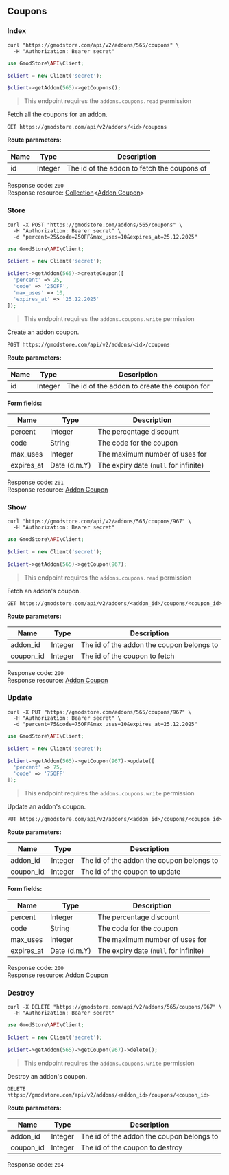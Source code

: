 ## Coupons

### Index

```shell
curl "https://gmodstore.com/api/v2/addons/565/coupons" \
  -H "Authorization: Bearer secret"
```

```php
use GmodStore\API\Client;

$client = new Client('secret');

$client->getAddon(565)->getCoupons();
```

> This endpoint requires the `addons.coupons.read` permission

Fetch all the coupons for an addon.

`GET https://gmodstore.com/api/v2/addons/<id>/coupons`

**Route parameters:**

Name | Type | Description
---- | ---- | -----------
id | Integer | The id of the addon to fetch the coupons of

Response code: `200`<br>
Response resource: [Collection](#resource-types-collection)<[Addon Coupon](#resource-types-addon-coupon)>


### Store

```shell
curl -X POST "https://gmodstore.com/addons/565/coupons" \
  -H "Authorization: Bearer secret" \
  -d "percent=25&code=25OFF&max_uses=10&expires_at=25.12.2025"
```

```php
use GmodStore\API\Client;

$client = new Client('secret');

$client->getAddon(565)->createCoupon([
  'percent' => 25,
  'code' => '25OFF',
  'max_uses' => 10,
  'expires_at' => '25.12.2025'
]);
```

> This endpoint requires the `addons.coupons.write` permission

Create an addon coupon.

`POST https://gmodstore.com/api/v2/addons/<id>/coupons`

**Route parameters:**

Name | Type | Description
---- | ---- | -----------
id | Integer | The id of the addon to create the coupon for

**Form fields:**

Name | Type | Description
---- | ---- | -----------
percent    | Integer      | The percentage discount
code       | String       | The code for the coupon
max_uses   | Integer      | The maximum number of uses for
expires_at | Date (d.m.Y) | The expiry date (`null` for infinite)

Response code: `201`<br>
Response resource: [Addon Coupon](#resource-types-addon-coupon)


### Show

```shell
curl "https://gmodstore.com/api/v2/addons/565/coupons/967" \
  -H "Authorization: Bearer secret"
```

```php
use GmodStore\API\Client;

$client = new Client('secret');

$client->getAddon(565)->getCoupon(967);
```

> This endpoint requires the `addons.coupons.read` permission

Fetch an addon's coupon.

`GET https://gmodstore.com/api/v2/addons/<addon_id>/coupons/<coupon_id>`

**Route parameters:**

Name | Type | Description
---- | ---- | -----------
addon_id  | Integer | The id of the addon the coupon belongs to
coupon_id | Integer | The id of the coupon to fetch

Response code: `200`<br>
Response resource: [Addon Coupon](#resource-types-addon-coupon)


### Update

```shell
curl -X PUT "https://gmodstore.com/addons/565/coupons/967" \
  -H "Authorization: Bearer secret" \
  -d "percent=75&code=75OFF&max_uses=10&expires_at=25.12.2025"
```

```php
use GmodStore\API\Client;

$client = new Client('secret');

$client->getAddon(565)->getCoupon(967)->update([
  'percent' => 75,
  'code' => '75OFF'
]);
```

> This endpoint requires the `addons.coupons.write` permission

Update an addon's coupon.

`PUT https://gmodstore.com/api/v2/addons/<addon_id>/coupons/<coupon_id>`

**Route parameters:**

Name | Type | Description
---- | ---- | -----------
addon_id  | Integer | The id of the addon the coupon belongs to
coupon_id | Integer | The id of the coupon to update

**Form fields:**

Name | Type | Description
---- | ---- | -----------
percent    | Integer      | The percentage discount
code       | String       | The code for the coupon
max_uses   | Integer      | The maximum number of uses for
expires_at | Date (d.m.Y) | The expiry date (`null` for infinite)

Response code: `200`<br>
Response resource: [Addon Coupon](#resource-types-addon-coupon)


### Destroy

```shell
curl -X DELETE "https://gmodstore.com/api/v2/addons/565/coupons/967" \
  -H "Authorization: Bearer secret"
```

```php
use GmodStore\API\Client;

$client = new Client('secret');

$client->getAddon(565)->getCoupon(967)->delete();
```

> This endpoint requires the `addons.coupons.write` permission

Destroy an addon's coupon.

`DELETE https://gmodstore.com/api/v2/addons/<addon_id>/coupons/<coupon_id>`

**Route parameters:**

Name | Type | Description
---- | ---- | -----------
addon_id  | Integer | The id of the addon the coupon belongs to
coupon_id | Integer | The id of the coupon to destroy

Response code: `204`
